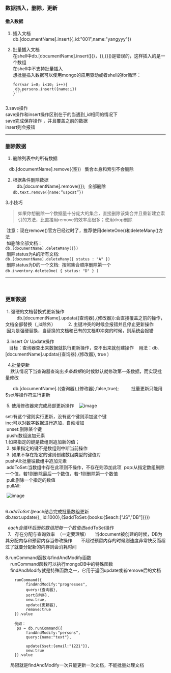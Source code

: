 ### 数据插入，删除，更新

####  撤入数据
1.  插入文档  
     db.[documentName].insert({_id:"001",name:"yangyyy"})
     
2.  批量插入文档  
    在shell中db.[documentName].insert([{}，{},{}])是错误的，这样插入的是一个数组  
    在shell中不支持批量插入  
    想批量插入数据可以使用mongo的应用驱动或者shell的for循环：  
    ```
    for(var i=0; i<10; i++){
     db.persons.insert({name:i})
    }```
    
    
3.save操作  
 save操作和insert操作区别在于的当遇到_id相同的情况下  
 save完成保存操作  ，并且覆盖之前的数据  
 insert则会报错
 
 ____________________________
 
### 删除数据
1.  删除列表中的所有数据

    db.[documentName].remove({空})  
    集合本身和索引不会删除  
    
 2. 根据条件删除数据  
    db.[documentName].remove({});  全部删除
    ``` db.text.remove({name:”uspcat”})```  
    
    
  3.小技巧  
  > 如果你想删除一个数据量十分庞大的集合，直接删除该集合并且重新建立索引的方法，比直接用remove的效率高很多；使用drop删除
  
  
  注意：现在remove()官方已经过时了，推荐使用deleteOne()和deleteMany()方法  
  如删除全部文档：  
  ```db.[documentName].deleteMany({})```  
  删除status为A的所有文档:   
  ```db.[documentName].deleteMany({ status : "A" })```  
  删除status为D的一个文档:  按照集合顺序删除第一个  
  ```db.inventory.deleteOne( { status: "D" } )```  
  
________________________
  
  
### 更新数据
  
  1. 强硬的文档替换式更新操作   
          db.[documentName].updata({查询器},{修改器}):会直接覆盖之前的操作，文档全部替换（_id除外）
        
  2. 主键冲突的时候会报错并且停止更新操作  
        因为是强硬替换，当替换的文档和已有的文档ID冲突的时候，则系统会报错
      
  3.insert Or Update操作  
    目标：查询器查出来数据就执行更新操作，查不出来就创建操作
    用法：db.[documentName].updata({查询器},{修改器}, true )
    
   4.批量更新   
     默认情况下当查询器查询出*多条数据*的时候默认就修改第一条数据，而实现批量修改
     
       db.[documentName].({查询器},{修改器},false,true);
          批量更新只能用$set等操作符进行更新
          
          
  5. 使用修改器来完成局部更新操作  
  ![image](https://github.com/wyyww/wxyyww_images/blob/master/screenShot/Screenshot_2018-03-11-15-27-28.png)    
  
  set:有这个键则实行更新，没有这个键则添加这个键  
  inc:可以对数字数据进行追加，自动增加  
  unset:删除某个键  
  push:数组追加元素  
  1.如果指定的键是数组则追加新的值；  
  2. 如果指定的键不是数组则中断当前操作  
  3. 如果不存在指定的键则创建数组类型的键值对  
  pushAll:批量往数组中追加元素  
  addToSet:当数组中存在此项则不操作，不存在则添加此项
  pop:从指定数组删除一个值，若1则删除最后一个数值，若-1则删除第一个数值  
  pull:删除一个指定的数值  
  pullAll:
  
 ![image](https://github.com/wyyww/wxyyww_images/blob/master/screenShot/Screenshot_2018-03-11-15-58-12.png)    
  
  
6.$addToSet与$each结合完成批量数组更新  
   db.text.update({_ id:1000},{$addToSet:{books:{$each:["JS","DB"]}}})  
   
   $each会循环后面的数组把每一个数值进$addToSet操作  
   
7.   存在分配与查询效率  （一定要理解）
     当document被创建的时候，DB为其分配内存和预留内存当修改操作  
     不超过预留内存的时候则速度非常快反而超过了就要分配新的内存则会消耗时间

8.runCommand函数与findAndModify函数   
     runCommand函数可以执行mongoDB中的特殊函数  
     findAndModify就是特殊函数之一，它用于返回update或者remove后的文档  
 ```
     runCommand({
          findAndModify:"progresses",
          query:{查询器},
          sort{排序},
          new:true,
          update{更新器},
          remove:true
     }).value
     
     例如：
      ps = db.runCommand({
          findAndModify:"persons",
          query:{name:"text"},
         
          update{$set:{email:"1221"}},
          new:true
     }).value
 ```
     局限就是findAndModify一次只能更新一次文档，不能批量处理文档
